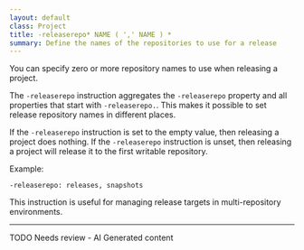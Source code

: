 ```yaml
---
layout: default
class: Project
title: -releaserepo* NAME ( ',' NAME ) *
summary: Define the names of the repositories to use for a release
---
```


You can specify zero or more repository names to use when releasing a project.

The `-releaserepo` instruction aggregates the `-releaserepo` property and all properties that start with `-releaserepo.`. This makes it possible to set release repository names in different places.

If the `-releaserepo` instruction is set to the empty value, then releasing a project does nothing. If the `-releaserepo` instruction is unset, then releasing a project will release it to the first writable repository.

Example:

```
-releaserepo: releases, snapshots
```

This instruction is useful for managing release targets in multi-repository environments.


---
TODO Needs review - AI Generated content